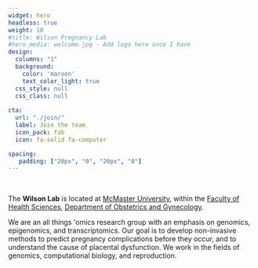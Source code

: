 ```yaml
---
widget: hero
headless: true
weight: 10
#title: Wilson Pregnancy Lab
#hero_media: welcome.jpg - Add logo here once I have
design:
  columns: "1"
  background:
    color: 'maroon'
    text_color_light: true
  css_style: null
  css_class: null
  
cta:
  url: "./join/"
  label: Join the team
  icon_pack: fab
  icon: fa-solid fa-computer

spacing:
   padding: ["20px", "0", "20px", "0"]
---
```

<br>

The **Wilson Lab** is located at [McMaster University,](https://www.mcmaster.ca/) within the [Faculty of Health Sciences](https://healthsci.mcmaster.ca/), [Department of Obstetrics and Gynecology](https://obsgyn.mcmaster.ca/home).

We are an all things 'omics research group with an emphasis on genomics, epigenomics, and transcriptomics. Our goal is to develop non-invasive methods to predict pregnancy complications before they occur, and to understand the cause of placental dysfunction. We work in the fields of genomics, computational biology, and reproduction.

